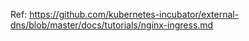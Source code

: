 Ref: https://github.com/kubernetes-incubator/external-dns/blob/master/docs/tutorials/nginx-ingress.md

